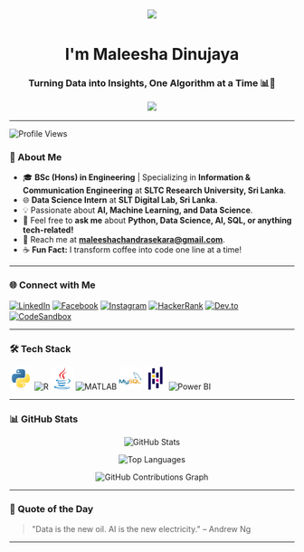 <h1 align="center">
  <img src="https://readme-typing-svg.herokuapp.com/?font=Righteous&size=35&center=true&vCenter=true&width=500&height=70&duration=6000&lines=Hi+there.+Welcome+to+my+profile!" />
</h1>

<h1 align="center">I'm Maleesha Dinujaya</h1>
<h3 align="center">Turning Data into Insights, One Algorithm at a Time 📊🤖</h3>

<p align="center">
  <img src="https://camo.githubusercontent.com/4d9f5ecceb711eec6e2018f38a5677dc657c9738d4a65ba3b928c41c0a45b439/68747470733a2f2f6d69726f2e6d656469756d2e636f6d2f6d61782f313336302f302a37513379765349765f7430696f4a2d5a2e676966" width="300">
</p>

---

<img align="right" alt = "" width="400" src="https://camo.githubusercontent.com/7de37139d0b4c1ce40865e799b446c0e963a3dd8fb68d239707237c40604fa3d/68747470733a2f2f63646e2e6472696262626c652e636f6d2f75736572732f3733303730332f73637265656e73686f74732f363538313234332f6176656e746f2e676966">

<p align="left"> 
  <img src="https://komarev.com/ghpvc/?username=maleesha-dinujaya&label=Profile%20views&color=0e75b6&style=flat" alt="Profile Views" /> 
</p>

### 🚀 About Me  
- 🎓 **BSc (Hons) in Engineering** | Specializing in **Information & Communication Engineering** at **SLTC Research University, Sri Lanka**.  
- 🌐 **Data Science Intern** at **SLT Digital Lab, Sri Lanka**.  
- 💡 Passionate about **AI, Machine Learning, and Data Science**.  
- 💬 Feel free to **ask me** about **Python, Data Science, AI, SQL, or anything tech-related!**  
- 📧 Reach me at **maleeshachandrasekara@gmail.com**.  
- ☕ **Fun Fact:** I transform coffee into code one line at a time!  

---

### 🌐 Connect with Me  
<p align="left">
  <a href="https://linkedin.com/in/maleesha-dinujaya" target="blank"><img align="center" src="https://raw.githubusercontent.com/rahuldkjain/github-profile-readme-generator/master/src/images/icons/Social/linked-in-alt.svg" alt="LinkedIn" height="30" width="40" /></a>
  <a href="https://fb.com/maleesha.chandrasekara" target="blank"><img align="center" src="https://raw.githubusercontent.com/rahuldkjain/github-profile-readme-generator/master/src/images/icons/Social/facebook.svg" alt="Facebook" height="30" width="40" /></a>
  <a href="https://instagram.com/maleesha.dinujaya" target="blank"><img align="center" src="https://raw.githubusercontent.com/rahuldkjain/github-profile-readme-generator/master/src/images/icons/Social/instagram.svg" alt="Instagram" height="30" width="40" /></a>
  <a href="https://www.hackerrank.com/maleeshachandra1" target="blank"><img align="center" src="https://raw.githubusercontent.com/rahuldkjain/github-profile-readme-generator/master/src/images/icons/Social/hackerrank.svg" alt="HackerRank" height="30" width="40" /></a>
  <a href="https://dev.to/maleesha.dinujaya" target="blank"><img align="center" src="https://raw.githubusercontent.com/rahuldkjain/github-profile-readme-generator/master/src/images/icons/Social/devto.svg" alt="Dev.to" height="30" width="40" /></a>
  <a href="https://codesandbox.com/maleeshachandrasekara" target="blank"><img align="center" src="https://raw.githubusercontent.com/rahuldkjain/github-profile-readme-generator/master/src/images/icons/Social/codesandbox.svg" alt="CodeSandbox" height="30" width="40" /></a>
</p>

---

### 🛠️ Tech Stack  
<p align="left">
  <img src="https://raw.githubusercontent.com/devicons/devicon/master/icons/python/python-original.svg" alt="Python" width="40" height="40"/> 
  <img src="https://upload.wikimedia.org/wikipedia/commons/1/1b/R_logo.svg" alt="R" width="40" height="40"/>
  <img src="https://raw.githubusercontent.com/devicons/devicon/master/icons/java/java-original.svg" alt="Java" width="40" height="40"/> 
  <img src="https://upload.wikimedia.org/wikipedia/commons/2/21/Matlab_Logo.png" alt="MATLAB" width="40" height="40"/>
  <img src="https://raw.githubusercontent.com/devicons/devicon/master/icons/mysql/mysql-original-wordmark.svg" alt="MySQL" width="40" height="40"/> 
  <img src="https://raw.githubusercontent.com/devicons/devicon/2ae2a900d2f041da66e950e4d48052658d850630/icons/pandas/pandas-original.svg" alt="Pandas" width="40" height="40"/> 
  <img src="https://upload.wikimedia.org/wikipedia/commons/a/a7/Power_BI_Logo_2020.svg" alt="Power BI" width="40" height="40"/>
</p>


---

### 📊 GitHub Stats  
<p align="center">
  <img src="https://github-readme-stats.vercel.app/api?username=maleesha-dinujaya&show_icons=true&hide_title=true&theme=radical" alt="GitHub Stats"/>
</p>

<p align="center">
  <img src="https://github-readme-stats.vercel.app/api/top-langs/?username=maleesha-dinujaya&layout=compact&langs_count=10&theme=radical" alt="Top Languages">
</p>

<p align="center">
  <img src="https://github-readme-activity-graph.cyclic.app/graph?username=maleesha-dinujaya&theme=radical" alt="GitHub Contributions Graph">
</p>

---

### 🎯 Quote of the Day  
> "Data is the new oil. AI is the new electricity." – Andrew Ng  

---

